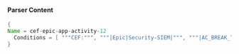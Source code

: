 #### Parser Content
```Java
{
Name = cef-epic-app-activity-12
  Conditions = [ """CEF:""", """|Epic|Security-SIEM|""", """|AC_BREAK_THE_GLASS_ACCESS|""" ]
}
```